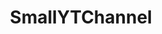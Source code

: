 ---
title: SmallYTChannel
crosslinks:
- anti_gif_bot
- GetMoreViewsYT
- youtubot
- DuplicatesBot
- YouTubeGamers
- FPS
- PromoteGamingVideos
- promote
- YouTube_startups
- Bingerandfox
- YouTube_Growth
- WelshFootball
- RoastMe
- shareyourutubevideos
- NewTubers
- TakeUsOnAJourney
- NewYoutubers
- urbanexploration
- YTGroup
- NuclearCoffee
---
